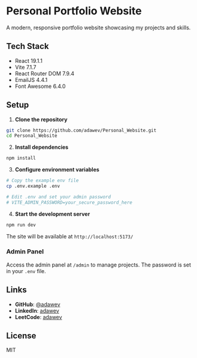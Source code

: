 # Personal Portfolio Website

A modern, responsive portfolio website showcasing my projects and skills.

## Tech Stack

- React 19.1.1
- Vite 7.1.7
- React Router DOM 7.9.4
- EmailJS 4.4.1
- Font Awesome 6.4.0

## Setup

1. **Clone the repository**
```bash
git clone https://github.com/adawev/Personal_Website.git
cd Personal_Website
```

2. **Install dependencies**
```bash
npm install
```

3. **Configure environment variables**
```bash
# Copy the example env file
cp .env.example .env

# Edit .env and set your admin password
# VITE_ADMIN_PASSWORD=your_secure_password_here
```

4. **Start the development server**
```bash
npm run dev
```

The site will be available at `http://localhost:5173/`

### Admin Panel

Access the admin panel at `/admin` to manage projects. The password is set in your `.env` file.

## Links

- **GitHub**: [@adawev](https://github.com/adawev)
- **LinkedIn**: [adawev](https://linkedin.com/in/adawev)
- **LeetCode**: [adawev](https://leetcode.com/adawev)

## License

MIT
